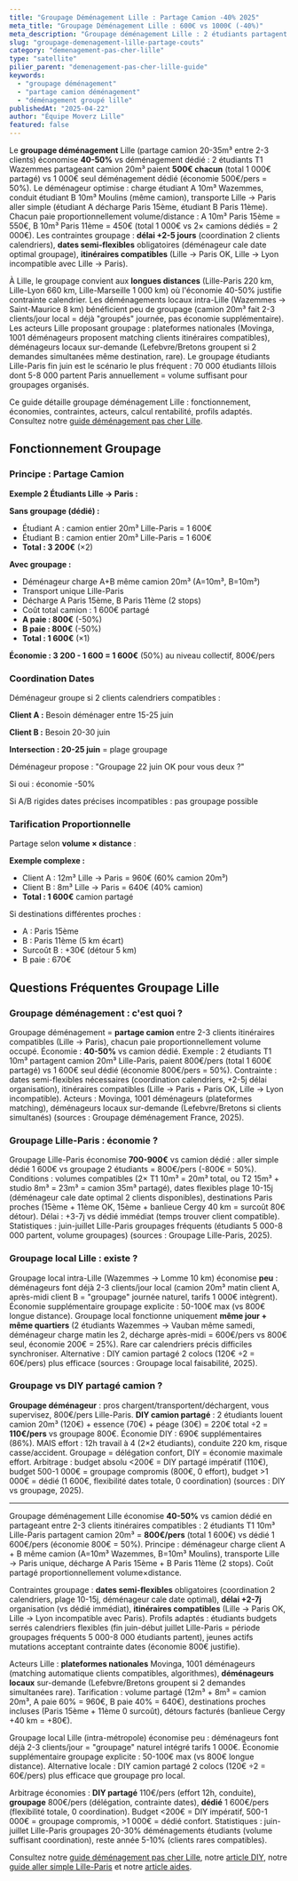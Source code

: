 ```yaml
---
title: "Groupage Déménagement Lille : Partage Camion -40% 2025"
meta_title: "Groupage Déménagement Lille : 600€ vs 1000€ (-40%)"
meta_description: "Groupage déménagement Lille : 2 étudiants partagent camion 20m³ = 500€/pers vs 1 000€ seul (-50%). Délai +2-5j coordination. Acteurs Lille : Déménageurs groupés."
slug: "groupage-demenagement-lille-partage-couts"
category: "demenagement-pas-cher-lille"
type: "satellite"
pilier_parent: "demenagement-pas-cher-lille-guide"
keywords:
  - "groupage déménagement"
  - "partage camion déménagement"
  - "déménagement groupé lille"
publishedAt: "2025-04-22"
author: "Équipe Moverz Lille"
featured: false
---
```


Le **groupage déménagement** Lille (partage camion 20-35m³ entre 2-3 clients) économise **40-50%** vs déménagement dédié : 2 étudiants T1 Wazemmes partageant camion 20m³ paient **500€ chacun** (total 1 000€ partagé) vs 1 000€ seul déménagement dédié (économie 500€/pers = 50%). Le déménageur optimise : charge étudiant A 10m³ Wazemmes, conduit étudiant B 10m³ Moulins (même camion), transporte Lille → Paris aller simple (étudiant A décharge Paris 15ème, étudiant B Paris 11ème). Chacun paie proportionnellement volume/distance : A 10m³ Paris 15ème = 550€, B 10m³ Paris 11ème = 450€ (total 1 000€ vs 2× camions dédiés = 2 000€). Les contraintes groupage : **délai +2-5 jours** (coordination 2 clients calendriers), **dates semi-flexibles** obligatoires (déménageur cale date optimal groupage), **itinéraires compatibles** (Lille → Paris OK, Lille → Lyon incompatible avec Lille → Paris).

À Lille, le groupage convient aux **longues distances** (Lille-Paris 220 km, Lille-Lyon 660 km, Lille-Marseille 1 000 km) où l'économie 40-50% justifie contrainte calendrier. Les déménagements locaux intra-Lille (Wazemmes → Saint-Maurice 8 km) bénéficient peu de groupage (camion 20m³ fait 2-3 clients/jour local = déjà "groupés" journée, pas économie supplémentaire). Les acteurs Lille proposant groupage : plateformes nationales (Movinga, 1001 déménageurs proposent matching clients itinéraires compatibles), déménageurs locaux sur-demande (Lefebvre/Bretons groupent si 2 demandes simultanées même destination, rare). Le groupage étudiants Lille-Paris fin juin est le scénario le plus fréquent : 70 000 étudiants lillois dont 5-8 000 partent Paris annuellement = volume suffisant pour groupages organisés.

Ce guide détaille groupage déménagement Lille : fonctionnement, économies, contraintes, acteurs, calcul rentabilité, profils adaptés. Consultez notre [guide déménagement pas cher Lille](/blog/demenagement-pas-cher-lille/demenagement-pas-cher-lille-guide).

## Fonctionnement Groupage

### Principe : Partage Camion

**Exemple 2 Étudiants Lille → Paris :**

**Sans groupage (dédié) :**
- Étudiant A : camion entier 20m³ Lille-Paris = 1 600€
- Étudiant B : camion entier 20m³ Lille-Paris = 1 600€
- **Total : 3 200€** (×2)

**Avec groupage :**
- Déménageur charge A+B même camion 20m³ (A=10m³, B=10m³)
- Transport unique Lille-Paris
- Décharge A Paris 15ème, B Paris 11ème (2 stops)
- Coût total camion : 1 600€ partagé
- **A paie : 800€** (-50%)
- **B paie : 800€** (-50%)
- **Total : 1 600€** (×1)

**Économie : 3 200 - 1 600 = 1 600€** (50%) au niveau collectif, 800€/pers

### Coordination Dates

Déménageur groupe si 2 clients calendriers compatibles :

**Client A :** Besoin déménager entre 15-25 juin

**Client B :** Besoin 20-30 juin

**Intersection : 20-25 juin** = plage groupage

Déménageur propose : "Groupage 22 juin OK pour vous deux ?"

Si oui : économie -50%

Si A/B rigides dates précises incompatibles : pas groupage possible

### Tarification Proportionnelle

Partage selon **volume × distance** :

**Exemple complexe :**
- Client A : 12m³ Lille → Paris = 960€ (60% camion 20m³)
- Client B : 8m³ Lille → Paris = 640€ (40% camion)
- **Total : 1 600€** camion partagé

Si destinations différentes proches :
- A : Paris 15ème
- B : Paris 11ème (5 km écart)
- Surcoût B : +30€ (détour 5 km)
- B paie : 670€

## Questions Fréquentes Groupage Lille

### Groupage déménagement : c'est quoi ?

Groupage déménagement = **partage camion** entre 2-3 clients itinéraires compatibles (Lille → Paris), chacun paie proportionnellement volume occupé. Économie : **40-50%** vs camion dédié. Exemple : 2 étudiants T1 10m³ partagent camion 20m³ Lille-Paris, paient 800€/pers (total 1 600€ partagé) vs 1 600€ seul dédié (économie 800€/pers = 50%). Contrainte : dates semi-flexibles nécessaires (coordination calendriers, +2-5j délai organisation), itinéraires compatibles (Lille → Paris + Paris OK, Lille → Lyon incompatible). Acteurs : Movinga, 1001 déménageurs (plateformes matching), déménageurs locaux sur-demande (Lefebvre/Bretons si clients simultanés) (sources : Groupage déménagement France, 2025).

### Groupage Lille-Paris : économie ?

Groupage Lille-Paris économise **700-900€** vs camion dédié : aller simple dédié 1 600€ vs groupage 2 étudiants = 800€/pers (-800€ = 50%). Conditions : volumes compatibles (2× T1 10m³ = 20m³ total, ou T2 15m³ + studio 8m³ = 23m³ = camion 35m³ partagé), dates flexibles plage 10-15j (déménageur cale date optimal 2 clients disponibles), destinations Paris proches (15ème + 11ème OK, 15ème + banlieue Cergy 40 km = surcoût 80€ détour). Délai : +3-7j vs dédié immédiat (temps trouver client compatible). Statistiques : juin-juillet Lille-Paris groupages fréquents (étudiants 5 000-8 000 partent, volume groupages) (sources : Groupage Lille-Paris, 2025).

### Groupage local Lille : existe ?

Groupage local intra-Lille (Wazemmes → Lomme 10 km) économise **peu** : déménageurs font déjà 2-3 clients/jour local (camion 20m³ matin client A, après-midi client B = "groupage" journée naturel, tarifs 1 000€ intègrent). Économie supplémentaire groupage explicite : 50-100€ max (vs 800€ longue distance). Groupage local fonctionne uniquement **même jour + même quartiers** (2 étudiants Wazemmes → Vauban même samedi, déménageur charge matin les 2, décharge après-midi = 600€/pers vs 800€ seul, économie 200€ = 25%). Rare car calendriers précis difficiles synchroniser. Alternative : DIY camion partagé 2 colocs (120€ ÷2 = 60€/pers) plus efficace (sources : Groupage local faisabilité, 2025).

### Groupage vs DIY partagé camion ?

**Groupage déménageur** : pros chargent/transportent/déchargent, vous supervisez, 800€/pers Lille-Paris. **DIY camion partagé** : 2 étudiants louent camion 20m³ (120€) + essence (70€) + péage (30€) = 220€ total ÷2 = **110€/pers** vs groupage 800€. Économie DIY : 690€ supplémentaires (86%). MAIS effort : 12h travail à 4 (2×2 étudiants), conduite 220 km, risque casse/accident. Groupage = délégation confort, DIY = économie maximale effort. Arbitrage : budget absolu <200€ = DIY partagé impératif (110€), budget 500-1 000€ = groupage compromis (800€, 0 effort), budget >1 000€ = dédié (1 600€, flexibilité dates totale, 0 coordination) (sources : DIY vs groupage, 2025).

---

Groupage déménagement Lille économise **40-50%** vs camion dédié en partageant entre 2-3 clients itinéraires compatibles : 2 étudiants T1 10m³ Lille-Paris partagent camion 20m³ = **800€/pers** (total 1 600€) vs dédié 1 600€/pers (économie 800€ = 50%). Principe : déménageur charge client A + B même camion (A=10m³ Wazemmes, B=10m³ Moulins), transporte Lille → Paris unique, décharge A Paris 15ème + B Paris 11ème (2 stops). Coût partagé proportionnellement volume×distance.

Contraintes groupage : **dates semi-flexibles** obligatoires (coordination 2 calendriers, plage 10-15j, déménageur cale date optimal), **délai +2-7j** organisation (vs dédié immédiat), **itinéraires compatibles** (Lille → Paris OK, Lille → Lyon incompatible avec Paris). Profils adaptés : étudiants budgets serrés calendriers flexibles (fin juin-début juillet Lille-Paris = période groupages fréquents 5 000-8 000 étudiants partent), jeunes actifs mutations acceptant contrainte dates (économie 800€ justifie).

Acteurs Lille : **plateformes nationales** Movinga, 1001 déménageurs (matching automatique clients compatibles, algorithmes), **déménageurs locaux** sur-demande (Lefebvre/Bretons groupent si 2 demandes simultanées rare). Tarification : volume partagé (12m³ + 8m³ = camion 20m³, A paie 60% = 960€, B paie 40% = 640€), destinations proches incluses (Paris 15ème + 11ème 0 surcoût), détours facturés (banlieue Cergy +40 km = +80€).

Groupage local Lille (intra-métropole) économise peu : déménageurs font déjà 2-3 clients/jour = "groupage" naturel intégré tarifs 1 000€. Économie supplémentaire groupage explicite : 50-100€ max (vs 800€ longue distance). Alternative locale : DIY camion partagé 2 colocs (120€ ÷2 = 60€/pers) plus efficace que groupage pro local.

Arbitrage économies : **DIY partagé** 110€/pers (effort 12h, conduite), **groupage** 800€/pers (délégation, contrainte dates), **dédié** 1 600€/pers (flexibilité totale, 0 coordination). Budget <200€ = DIY impératif, 500-1 000€ = groupage compromis, >1 000€ = dédié confort. Statistiques : juin-juillet Lille-Paris groupages 20-30% déménagements étudiants (volume suffisant coordination), reste année 5-10% (clients rares compatibles).

Consultez notre [guide déménagement pas cher Lille](/blog/demenagement-pas-cher-lille/demenagement-pas-cher-lille-guide), notre [article DIY](/blog/demenagement-pas-cher-lille/diy-demenagement-lille-budget-mini), notre [guide aller simple Lille-Paris](/blog/location-camion-lille/location-camion-aller-simple-lille-paris) et notre [article aides](/blog/demenagement-pas-cher-lille/aides-financieres-demenagement-lille).




